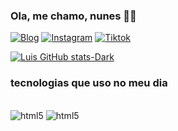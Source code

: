 
### Ola, me chamo, nunes 🤚🏻

[![Blog](https://img.shields.io/badge/-Behance-blue?style=for-the-badge&logo=behance&logoColor=white)](https://www.behance.net/NunesPSD?tracking_source=search_projects%7Cnunespsd)
[![Instagram](https://img.shields.io/badge/Instagram-E4405F?style=for-the-badge&logo=instagram&logoColor=white)](https://www.instagram.com/nunespsd_?igsh=MXhnMXRkc3kxb2thZA==)
[![Tiktok](https://img.shields.io/badge/TikTok-000000?style=for-the-badge&logo=tiktok&logoColor=white)](https://www.instagram.com/nunespsd_?igsh=MXhnMXRkc3kxb2thZA==)

[![Luis GitHub stats-Dark](https://github-readme-stats.vercel.app/api?username=luisdesenvolvedor&show_icons=true&theme=dark#gh-dark-mode-only)](https://github.com/anuraghazra/github-readme-stats#gh-dark-mode-only)

### tecnologias que uso no meu dia

<div style="display: inline_block"><br/>
 <img aling="center" alt="html5" src="https://img.shields.io/badge/HTML5-E34F26?style=for-the-badge&logo=html5&logoColor=white" />
 <img aling="center" alt="html5" src="https://img.shields.io/badge/Python-3776AB?style=for-the-badge&logo=python&logoColor=white" />
</div>
